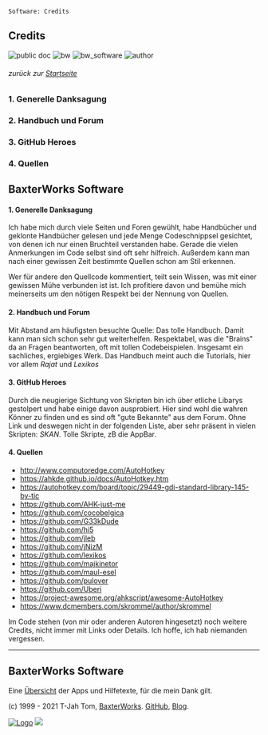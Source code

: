     Software: Credits  
<!-- Version 015 -->
<!-- Credits AHK Markdown, aktiv in BaxterWorks Software und pastebin -->

## Credits

![public doc](https://img.shields.io/badge/BaxterWorks-public-blue?style=plastic) ![bw](https://img.shields.io/endpoint?style=plastic&url=https%3A%2F%2Fwww.tombesch.de%2Fapi%2Fjson%2Fbadge_bw.json) ![bw_software](https://img.shields.io/endpoint?style=plastic&url=https%3A%2F%2Fwww.tombesch.de%2Fapi%2Fjson%2Fbadge_bwsoft.json) ![author](https://img.shields.io/github/license/t-Jah/baxterworks?style=plastic)   

###### zurück zur [Startseite](http://www.baxterworks.de/software)   

### 1. Generelle Danksagung
### 2. Handbuch und Forum
### 3. GitHub Heroes
### 4. Quellen

## BaxterWorks Software  
#### 1. Generelle Danksagung
Ich habe mich durch viele Seiten und Foren gewühlt, habe Handbücher und geklonte Handbücher gelesen und jede Menge Codeschnippsel gesichtet, von denen ich nur einen Bruchteil verstanden habe. Gerade die vielen Anmerkungen im Code selbst sind oft sehr hilfreich. Außerdem kann man nach einer gewissen Zeit bestimmte Quellen schon am Stil erkennen.

Wer für andere den Quellcode kommentiert, teilt sein Wissen, was mit einer gewissen Mühe verbunden ist ist. Ich profitiere davon und bemühe mich meinerseits um den nötigen Respekt bei der Nennung von Quellen. 

#### 2. Handbuch und Forum
Mit Abstand am häufigsten besuchte Quelle: Das tolle Handbuch. Damit kann man sich schon sehr gut weiterhelfen. Respektabel, was die "Brains" da an Fragen beantworten, oft mit tollen Codebeispielen. Insgesamt ein sachliches, ergiebiges Werk. Das Handbuch meint auch die Tutorials, hier vor allem *Rajat* und *Lexikos*

#### 3. GitHub Heroes
Durch die neugierige Sichtung von Skripten bin ich über etliche Libarys gestolpert und habe einige davon ausprobiert. Hier sind wohl die wahren Könner zu finden und es sind oft "gute Bekannte" aus dem Forum. Ohne Link und deswegen nicht in der folgenden Liste, aber sehr präsent in vielen Skripten: *SKAN*. Tolle Skripte, zB die AppBar.

#### 4. Quellen

- http://www.computoredge.com/AutoHotkey
- https://ahkde.github.io/docs/AutoHotkey.htm
- https://autohotkey.com/board/topic/29449-gdi-standard-library-145-by-tic
- https://github.com/AHK-just-me
- https://github.com/cocobelgica
- https://github.com/G33kDude
- https://github.com/hi5
- https://github.com/jleb
- https://github.com/jNizM
- https://github.com/lexikos
- https://github.com/majkinetor
- https://github.com/maul-esel
- https://github.com/pulover
- https://github.com/Uberi
- https://project-awesome.org/ahkscript/awesome-AutoHotkey
- https://www.dcmembers.com/skrommel/author/skrommel

Im Code stehen (von mir oder anderen Autoren hingesetzt) noch weitere Credits, nicht immer mit Links oder Details. Ich hoffe, ich hab niemanden vergessen.

<hr>

## BaxterWorks Software
Eine [Übersicht](http://www.baxterworks.de/software/hilfe/help.htm) der Apps und Hilfetexte, für die mein Dank gilt.   

(c) 1999 - 2021 T-Jah Tom, [BaxterWorks](http://www.baxterworks.de). [GitHub](https://github.com/T-Jah), [Blog](http://blog.baxterworks.de).  <p>
[![Logo](http://www.baxterworks.de/software/pix/bw_banner.png)](http://www.baxterworks.de/software/pix/bw_banner.png) 
<IMG SRC="https://www.tombesch.de/cgi-bin/location.cgi?seite=2021_credits">